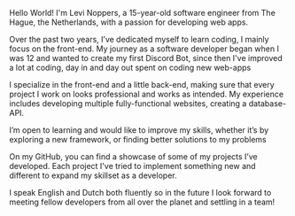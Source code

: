 Hello World! I'm Levi Noppers, a 15-year-old software engineer from The Hague, the Netherlands, with a passion for developing web apps.

Over the past two years, I’ve dedicated myself to learn coding, I mainly focus on the front-end. My journey as a software developer began when I was 12 and wanted to create my first Discord Bot, since then I've improved a lot at coding, day in and day out spent on coding new web-apps

I specialize in the front-end and a little back-end, making sure that every project I work on looks professional and works as intended. My experience includes developing multiple fully-functional websites, creating a database-API.

I’m open to learning and would like to improve my skills, whether it’s by exploring a new framework, or finding better solutions to my problems

On my GitHub, you can find a showcase of some of my projects I’ve developed. Each project I've tried to implement something new and different to expand my skillset as a developer.

I speak English and Dutch both fluently so in the future I look forward to meeting fellow developers from all over the planet and settling in a team!
